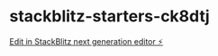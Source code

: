 # stackblitz-starters-ck8dtj

[Edit in StackBlitz next generation editor ⚡️](https://stackblitz.com/~/github.com/BoscoLauu/stackblitz-starters-ck8dtj)